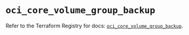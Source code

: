 # `oci_core_volume_group_backup`

Refer to the Terraform Registry for docs: [`oci_core_volume_group_backup`](https://registry.terraform.io/providers/oracle/oci/6.37.0/docs/resources/core_volume_group_backup).
